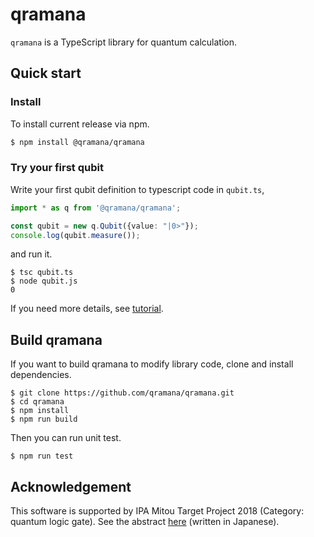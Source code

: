 # qramana

 `qramana` is a TypeScript library for quantum calculation.

## Quick start

### Install

To install current release via npm.

```bash
$ npm install @qramana/qramana
```

### Try your first qubit

Write your first qubit definition to typescript code in `qubit.ts`,

```ts
import * as q from '@qramana/qramana';

const qubit = new q.Qubit({value: "|0>"});
console.log(qubit.measure()); 
```

and run it.

```
$ tsc qubit.ts
$ node qubit.js
0
```

If you need more details, see [tutorial](docs/tutorial.md).

## Build qramana

If you want to build qramana to modify library code, clone and install dependencies.

```
$ git clone https://github.com/qramana/qramana.git
$ cd qramana
$ npm install
$ npm run build
```

Then you can run unit test.

```
$ npm run test
```

## Acknowledgement

This software is supported by IPA Mitou Target Project 2018 (Category: quantum logic gate).
See the abstract [here](https://www.ipa.go.jp/jinzai/target/2018/koubo2_index.html) (written in Japanese).
